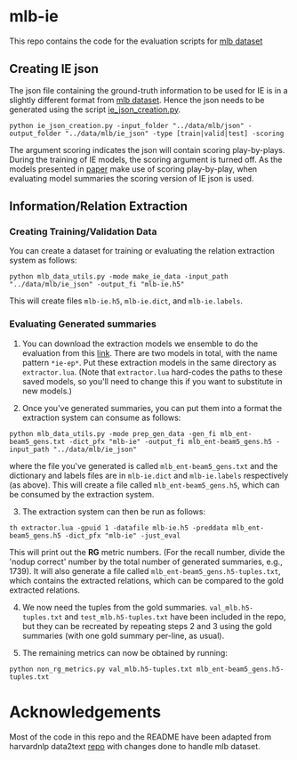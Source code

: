 # mlb-ie
This repo contains the code for the evaluation scripts for [mlb dataset](https://github.com/ratishsp/mlb-data-scripts)

## Creating IE json
The json file containing the ground-truth information to be used for IE is in a slightly different format from [mlb dataset](https://github.com/ratishsp/mlb-data-scripts). Hence the json needs to be generated using the script [ie_json_creation.py](https://github.com/ratishsp/mlb-ie/blob/master/ie_json_creation.py). 
```
python ie_json_creation.py -input_folder "../data/mlb/json" -output_folder "../data/mlb/ie_json" -type [train|valid|test] -scoring
```
The argument scoring indicates the json will contain scoring play-by-plays. During the training of IE models,
the scoring argument is turned off. As the models presented in [paper](https://www.aclweb.org/anthology/P19-1195/) make use of scoring play-by-play, when evaluating model summaries the scoring version of IE json is used.

## Information/Relation Extraction

### Creating Training/Validation Data
You can create a dataset for training or evaluating the relation extraction system as follows:

```
python mlb_data_utils.py -mode make_ie_data -input_path "../data/mlb/ie_json" -output_fi "mlb-ie.h5"
```

This will create files `mlb-ie.h5`, `mlb-ie.dict`, and `mlb-ie.labels`.

### Evaluating Generated summaries
1. You can download the extraction models we ensemble to do the evaluation from this [link](https://drive.google.com/open?id=1n0GIfeo6iGQGUEbB-ZQjBKIEbhQ3kHVC). There are two models in total, with the name pattern `*ie-ep*`. Put these extraction models in the same directory as `extractor.lua`. (Note that `extractor.lua` hard-codes the paths to these saved models, so you'll need to change this if you want to substitute in new models.)

2. Once you've generated summaries, you can put them into a format the extraction system can consume as follows:

```
python mlb_data_utils.py -mode prep_gen_data -gen_fi mlb_ent-beam5_gens.txt -dict_pfx "mlb-ie" -output_fi mlb_ent-beam5_gens.h5 -input_path "../data/mlb/ie_json"
```

where the file you've generated is called `mlb_ent-beam5_gens.txt` and the dictionary and labels files are in `mlb-ie.dict` and `mlb-ie.labels` respectively (as above). This will create a file called `mlb_ent-beam5_gens.h5`, which can be consumed by the extraction system.

3. The extraction system can then be run as follows:

```
th extractor.lua -gpuid 1 -datafile mlb-ie.h5 -preddata mlb_ent-beam5_gens.h5 -dict_pfx "mlb-ie" -just_eval
```

This will print out the **RG** metric numbers. (For the recall number, divide the 'nodup correct' number by the total number of generated summaries, e.g., 1739). It will also generate a file called `mlb_ent-beam5_gens.h5-tuples.txt`, which contains the extracted relations, which can be compared to the gold extracted relations.

4. We now need the tuples from the gold summaries. `val_mlb.h5-tuples.txt` and `test_mlb.h5-tuples.txt` have been included in the repo, but they can be recreated by repeating steps 2 and 3 using the gold summaries (with one gold summary per-line, as usual).

5. The remaining metrics can now be obtained by running:

```
python non_rg_metrics.py val_mlb.h5-tuples.txt mlb_ent-beam5_gens.h5-tuples.txt
```

# Acknowledgements
Most of the code in this repo and the README have been adapted from harvardnlp data2text [repo](https://github.com/harvardnlp/data2text) with changes done to handle mlb dataset.

